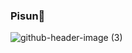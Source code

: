 ###  Pisun👋

![github-header-image (3)](https://github.com/hexsparky/hexsparky/assets/152810042/501a391a-031f-4a57-8e48-ca2bc86da136)




<!--
**hexsparky/hexsparky** is a ✨ _special_ ✨ repository because its `README.md` (this file) appears on your GitHub profile.

Here are some ideas to get you started:

- 🔭 I’m currently working on ...
- 🌱 I’m currently learning ...
- 👯 I’m looking to collaborate on ...
- 🤔 I’m looking for help with ...
- 💬 Ask me about ...
- 📫 How to reach me: ...
- 😄 Pronouns: ...
- ⚡ Fun fact: ...
-->
